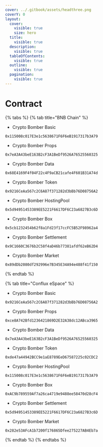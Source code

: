 ```yaml
---
cover: ../.gitbook/assets/headthree.png
coverY: 0
layout:
  cover:
    visible: true
    size: hero
  title:
    visible: true
  description:
    visible: true
  tableOfContents:
    visible: true
  outline:
    visible: true
  pagination:
    visible: true
---
```


# Contract



{% tabs %}
{% tab title="BNB Chain" %}
* Crypto Bomber Basic

```
0x115008c017E3e1c5638671F6F6eB1917317b3A79
```

* Crypto Bomber Props

```
0x7eA3A43beE163B2cF3A1BeDf9526A76525560325
```

* Crypto Bomber Data

```
0x68E4169F4f04F22c4F9aCB21cafe4F601B31A74d
```

* Crypto Bomber Token

```
0x9216CeAa567c2C6A87f371282d3bBb76D08756A2
```

* Crypto Bomber HostingPool

```
0x5d94951453389EE5221F6617DF6C23a6827B3c6D
```

* Crypto Bomber Box

```
0x5cb1232454b62f8a1Fd23f17ccFC5B52F98962a4
```

* Crypto Bomber Settlement

```
0x9C1660C3676b2C58f4aD46b77381afdf62eB62D4
```

* Crypto Bomber Market

```
0x89dDb2080df292996e7B345E34A94e488f41f150
```
{% endtab %}

{% tab title="Conflux eSpace" %}
* Crypto Bomber Basic

```
0x9216CeAa567c2C6A87f371282d3bBb76D08756A2
```

* Crypto Bomber Props

```
0xce8A742Bfd1236421869D2E32A38dc12ABca3965
```

* Crypto Bomber Data

```
0x7eA3A43beE163B2cF3A1BeDf9526A76525560325
```

* Crypto Bomber Token

```
0xde47a44942BCC9e1aE8789EeD67587225c02CDC2
```

* Crypto Bomber HostingPool

```
0x115008c017E3e1c5638671F6F6eB1917317b3A79
```

* Crypto Bomber Box

```
0xAC9b789559Af7a26ca4719e9488ee58470d28cF4
```

* Crypto Bomber Settlement

```
0x5d94951453389EE5221F6617DF6C23a6827B3c6D
```

* Crypto Bomber Market

```
0x282e53AFcA1b7200f176865Dfee275227AB4Eb7a
```
{% endtab %}
{% endtabs %}
